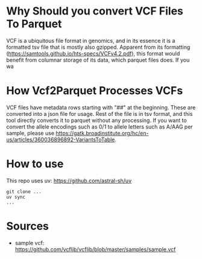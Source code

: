 # Why Should you convert VCF Files To Parquet

VCF is a ubiquitous file format in genomics, and in its essence it is a formatted tsv file that is mostly also gzipped. Apparent from its formatting (https://samtools.github.io/hts-specs/VCFv4.2.pdf), this format would benefit from columnar storage of its data, which parquet files does. If you wa

# How Vcf2Parquet Processes VCFs

VCF files have metadata rows starting with "##" at the beginning. These are converted into a json file for usage. Rest of the file is in tsv format, and this tool directly converts it to parquet without any processing. If you want to convert the allele encodings such as 0/1 to allele letters such as A/AAG per sample, please 
use https://gatk.broadinstitute.org/hc/en-us/articles/360036896892-VariantsToTable.

# How to use

This repo uses uv: https://github.com/astral-sh/uv

```
git clone ...
uv sync
...
```

# Sources

-   sample vcf: https://github.com/vcflib/vcflib/blob/master/samples/sample.vcf